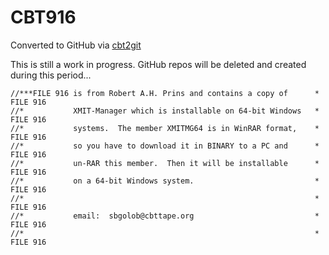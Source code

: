 # CBT916
Converted to GitHub via [cbt2git](https://github.com/wizardofzos/cbt2git)

This is still a work in progress. GitHub repos will be deleted and created during this period...

```
//***FILE 916 is from Robert A.H. Prins and contains a copy of      *   FILE 916
//*           XMIT-Manager which is installable on 64-bit Windows   *   FILE 916
//*           systems.  The member XMITMG64 is in WinRAR format,    *   FILE 916
//*           so you have to download it in BINARY to a PC and      *   FILE 916
//*           un-RAR this member.  Then it will be installable      *   FILE 916
//*           on a 64-bit Windows system.                           *   FILE 916
//*                                                                 *   FILE 916
//*           email:  sbgolob@cbttape.org                           *   FILE 916
//*                                                                 *   FILE 916
```
